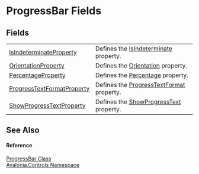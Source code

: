 # ProgressBar Fields




## Fields
<table>
<tr>
<td><a href="F_Avalonia_Controls_ProgressBar_IsIndeterminateProperty">IsIndeterminateProperty</a></td>
<td>Defines the <a href="P_Avalonia_Controls_ProgressBar_IsIndeterminate">IsIndeterminate</a> property.</td>
</tr>
<tr>
<td><a href="F_Avalonia_Controls_ProgressBar_OrientationProperty">OrientationProperty</a></td>
<td>Defines the <a href="P_Avalonia_Controls_ProgressBar_Orientation">Orientation</a> property.</td>
</tr>
<tr>
<td><a href="F_Avalonia_Controls_ProgressBar_PercentageProperty">PercentageProperty</a></td>
<td>Defines the <a href="P_Avalonia_Controls_ProgressBar_Percentage">Percentage</a> property.</td>
</tr>
<tr>
<td><a href="F_Avalonia_Controls_ProgressBar_ProgressTextFormatProperty">ProgressTextFormatProperty</a></td>
<td>Defines the <a href="P_Avalonia_Controls_ProgressBar_ProgressTextFormat">ProgressTextFormat</a> property.</td>
</tr>
<tr>
<td><a href="F_Avalonia_Controls_ProgressBar_ShowProgressTextProperty">ShowProgressTextProperty</a></td>
<td>Defines the <a href="P_Avalonia_Controls_ProgressBar_ShowProgressText">ShowProgressText</a> property.</td>
</tr>
</table>

## See Also


#### Reference
<a href="T_Avalonia_Controls_ProgressBar">ProgressBar Class</a>  
<a href="N_Avalonia_Controls">Avalonia.Controls Namespace</a>  
